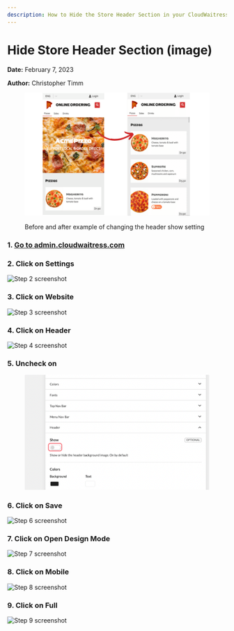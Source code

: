 ```yaml
---
description: How to Hide the Store Header Section in your CloudWaitress store
---
```


# Hide Store Header Section (image)

**Date:** February 7, 2023

**Author:** Christopher Timm

<figure><img src="../../.gitbook/assets/Remove Header Image.png" alt=""><figcaption><p>Before and after example of changing the header show setting</p></figcaption></figure>

### 1. [Go to admin.cloudwaitress.com](https://admin.cloudwaitress.com/restaurant/RESsnHW7AjTKYMCr7aOF6NrP)

### 2. Click on Settings

![Step 2 screenshot](https://images.tango.us/workflows/afe3c9b8-6e7e-49f4-95c6-a31ea1e9e85d/steps/14e1c6b0-65fc-4a23-aef1-ac449a7de2b0/1e79efb1-6703-4949-a169-f2ecfd63220c.png?crop=focalpoint\&fit=crop\&fp-x=0.0197\&fp-y=0.4016\&fp-z=2.8943\&w=1200)

### 3. Click on Website

![Step 3 screenshot](https://images.tango.us/workflows/afe3c9b8-6e7e-49f4-95c6-a31ea1e9e85d/steps/59672dfc-e140-49ed-ad32-b2b7f6bf6a5e/4174fdd0-c123-4d79-870f-c311fd19266f.png?crop=focalpoint\&fit=crop\&fp-x=0.4616\&fp-y=0.1706\&fp-z=2.9135\&w=1200)

### 4. Click on Header

![Step 4 screenshot](https://images.tango.us/workflows/afe3c9b8-6e7e-49f4-95c6-a31ea1e9e85d/steps/bdf520d6-dbe6-4d14-8ca8-210d4af44422/82d64d3f-3e8a-44c2-8939-656b0e781816.png?crop=focalpoint\&fit=crop\&fp-x=0.5102\&fp-y=0.4676\&fp-z=1.7413\&w=1200)

### 5. Uncheck on

<figure><img src="../../.gitbook/assets/Screen Shot 2023-02-07 at 2.56.47 pm.png" alt=""><figcaption></figcaption></figure>

### 6. Click on Save

![Step 6 screenshot](https://images.tango.us/workflows/afe3c9b8-6e7e-49f4-95c6-a31ea1e9e85d/steps/21f750f5-7f5c-45fe-9ea8-07cccea07eaa/f01007ee-4783-42a4-9df3-c5b89aa4a316.png?crop=focalpoint\&fit=crop\&fp-x=0.5141\&fp-y=0.7992\&fp-z=1.7413\&w=1200)

### 7. Click on Open Design Mode

![Step 7 screenshot](https://images.tango.us/workflows/afe3c9b8-6e7e-49f4-95c6-a31ea1e9e85d/steps/841b4a18-6056-47c7-b367-30b872b9f529/8dbf0722-e836-49a0-9424-1318eeed5e12.png?crop=focalpoint\&fit=crop\&fp-x=0.6609\&fp-y=0.2076\&fp-z=3.1315\&w=1200)

### 8. Click on Mobile

![Step 8 screenshot](https://images.tango.us/workflows/afe3c9b8-6e7e-49f4-95c6-a31ea1e9e85d/steps/b65b1144-6136-4743-9a5d-127923a9e09c/78d400e2-8e11-4542-b68e-bab916aecab5.png?crop=focalpoint\&fit=crop\&fp-x=0.1289\&fp-y=0.0358\&fp-z=2.9232\&w=1200)

### 9. Click on Full

![Step 9 screenshot](https://images.tango.us/workflows/afe3c9b8-6e7e-49f4-95c6-a31ea1e9e85d/steps/c30f02af-fe31-4b6c-bf65-1928bffe2ddd/55695add-3046-4f9d-b103-b0981982f95f.png?crop=focalpoint\&fit=crop\&fp-x=0.1704\&fp-y=0.0358\&fp-z=2.9232\&w=1200)
